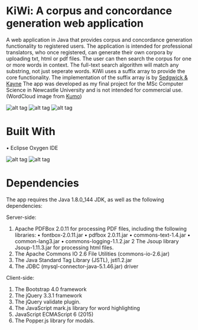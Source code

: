 # KiWi: A corpus and concordance generation web application

A web application in Java that provides corpus and concordance generation functionality to registered users. The application is intended for professional translators, who once registered, can generate their own corpora by uploading txt, html or pdf files. The user can then search the corpus for one or more words in context. The full-text search algorithm will match any substring, not just seperate words. KiWi uses a suffix array to provide the core functionality. The implementation of the suffix array is by [Sedgwick & Kayne](https://algs4.cs.princeton.edu/63suffix/SuffixArrayX.java.html) The app was developed as my final project for the MSc Computer Science in Newcastle University and is not intended for commercial use. (WordCloud image from [Kumo](https://github.com/kennycason/kumo))

![alt tag](https://user-images.githubusercontent.com/32340325/46225223-83c00680-c350-11e8-9116-3fce788fa20a.png)
![alt tag](https://user-images.githubusercontent.com/32340325/46225225-84589d00-c350-11e8-84dd-39782ea88158.png)
![alt tag](https://user-images.githubusercontent.com/32340325/46225224-84589d00-c350-11e8-9285-a2961e0fab78.png)


# Built With
•  Eclipse Oxygen IDE

![alt tag](https://user-images.githubusercontent.com/32340325/46225226-84f13380-c350-11e8-8830-42f914ac66ca.png)
![alt tag](https://user-images.githubusercontent.com/32340325/46225229-84f13380-c350-11e8-8285-2fa1e80a6c14.png)


# Dependencies

The app requires the Java 1.8.0_144 JDK, as well as the following dependencies: 

Server-side:
1. Apache  PDFBox  2.0.11  for  processing  PDF  files,  including  the 
following libraries: 
  •  fontbox-2.0.11.jar 
  •  pdfbox 2.0.11.jar 
  •  commons-text-1.4.jar 
  •  common-lang3.jar 
  •  commons-logging-1.1.2.jar 
2  The Jsoup library Jsoup-1.11.3.jar for processing html files. 
3.  The Apache Commons IO 2.6 File Utilities (commons-io-2.6.jar) 
4.  The Java Standard Tag Library (JSTL), jstl1.2.jar 
5.  The  JDBC  (mysql-connector-java-5.1.46.jar)  driver   



Client-side: 
1.  The Bootstrap 4.0 framework 
2.  The jQuery 3.3.1 framework 
3.  The jQuery validate plugin.  
4.  The JavaScript mark.js library for word highlighting 
5.   JavaScript ECMAScript 6 (2015) 
6.  The Popper.js library for modals. 


